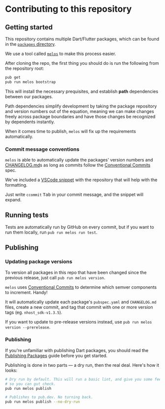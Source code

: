 # Contributing to this repository
## Getting started

This repository contains multiple Dart/Flutter packages, which can be found
in the [`packages` directory](https://github.com/shyndman/nhost-dart/tree/main/packages).

We use a tool called [`melos`](https://pub.dev/packages/melos) to make this
process easier.

After cloning the repo, the first thing you should do is run the following
from the repository root:

```sh
pub get
pub run melos bootstrap
```

This will install the necessary prequisites, and establish **path** dependencies
between our packages.

Path dependencies simplify development by taking the package repository and
version numbers out of the equation, meaning we can make changes freely across
package boundaries and have those changes be recognized by dependents instantly.

When it comes time to publish, `melos` will fix up the requirements
automatically.

### Commit message conventions

`melos` is able to automatically update the packages' version numbers and
[CHANGELOG.md](https://github.com/shyndman/nhost-dart/blob/main/packages/nhost_sdk/CHANGELOG.md)s
as long as commits follow the [Conventional
Commits](https://www.conventionalcommits.org/en/v1.0.0/) spec.

We've included a [VSCode
snippet](https://github.com/shyndman/nhost-dart/blob/main/.vscode/conventional-commits.code-snippets) with the repository that will help with the formatting.

Just write `ccommit` <kbd>Tab</kbd> in your commit message, and the snippet
will expand.

## Running tests

Tests are automatically run by GitHub on every commit, but if you want to
run them locally, run `pub run melos run test`.

## Publishing
### Updating package versions

To version all packages in this repo that have been changed since the previous
release, just call `pub run melos version`.

`melos` uses [Conventional
Commits](https://www.conventionalcommits.org/en/v1.0.0/) to determine which
semver components to increment. Handy!

It will automatically update each package's `pubspec.yaml` and `CHANGELOG.md`
files, create a new commit, and tag that commit with one or more version tags
(eg. `nhost_sdk-v1.3.5`).

If you want to update to pre-release versions instead, use
`pub run melos version --prerelease`.

### Publishing

If you're unfamiliar with publishing Dart packages, you should read
the [Publishing Packages](https://dart.dev/tools/pub/publishing) guide before
you get started.

Publishing is done in two parts — a dry run, then the real deal. Here's how
it looks:

```sh
# Dry run by default. This will run a basic lint, and give you some feedback
# so you can gut check.
pub run melos publish

# Publishes to pub.dev. No turning back.
pub run melos publish --no-dry-run
```
